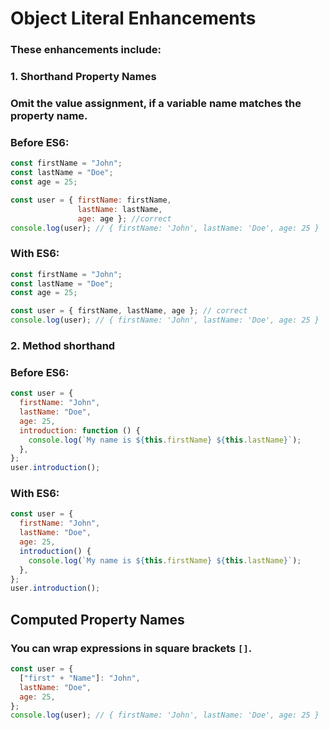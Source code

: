 # Object Literal Enhancements
### These enhancements include:

### 1. Shorthand Property Names
### Omit the value assignment, if a variable name matches the property name.

### Before ES6:
```js
const firstName = "John";
const lastName = "Doe";
const age = 25;

const user = { firstName: firstName,
               lastName: lastName,
               age: age }; //correct
console.log(user); // { firstName: 'John', lastName: 'Doe', age: 25 }
```
### With ES6:
```js
const firstName = "John";
const lastName = "Doe";
const age = 25;

const user = { firstName, lastName, age }; // correct
console.log(user); // { firstName: 'John', lastName: 'Doe', age: 25 }
```
### 2. Method shorthand
### Before ES6:
```js
const user = {
  firstName: "John",
  lastName: "Doe",
  age: 25,
  introduction: function () {
    console.log(`My name is ${this.firstName} ${this.lastName}`);
  },
};
user.introduction();
```
### With ES6:
```js
const user = {
  firstName: "John",
  lastName: "Doe",
  age: 25,
  introduction() {
    console.log(`My name is ${this.firstName} ${this.lastName}`);
  },
};
user.introduction();
```
## Computed Property Names
### You can wrap  expressions in square brackets `[]`.
```js
const user = {
  ["first" + "Name"]: "John",
  lastName: "Doe",
  age: 25,
};
console.log(user); // { firstName: 'John', lastName: 'Doe', age: 25 }
```